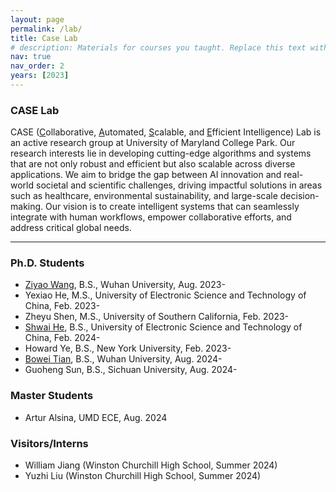 ```yaml
---
layout: page
permalink: /lab/
title: Case Lab
# description: Materials for courses you taught. Replace this text with your description.
nav: true
nav_order: 2
years: [2023]
---
```


### CASE Lab
CASE (<u>C</u>ollaborative, <u>A</u>utomated, <u>S</u>calable, and <u>E</u>fficient Intelligence) Lab is an active research group at University of Maryland College Park. Our research interests lie in developing cutting-edge algorithms and systems that are not only robust and efficient but also scalable across diverse applications. We aim to bridge the gap between AI innovation and real-world societal and scientific challenges, driving impactful solutions in areas such as healthcare, environmental sustainability, and large-scale decision-making. Our vision is to create intelligent systems that can seamlessly integrate with human workflows, empower collaborative efforts, and address critical global needs.

---
### Ph.D. Students
- [Ziyao Wang](https://ziyaow-about.netlify.app/), B.S., Wuhan University, Aug. 2023-
- Yexiao He, M.S., University of Electronic Science and Technology of China, Feb. 2023-
- Zheyu Shen, M.S., University of Southern California, Feb. 2023-
- [Shwai He](https://shwai-he.github.io/), B.S., University of Electronic Science and Technology of China, Feb. 2024-
- Howard Ye, B.S., New York University, Feb. 2023-
- [Bowei Tian](https://bowei.netlify.app/), B.S., Wuhan University, Aug. 2024-
- Guoheng Sun, B.S., Sichuan University, Aug. 2024-

### Master Students
- Artur Alsina, UMD ECE, Aug. 2024


### Visitors/Interns
- William Jiang (Winston Churchill High School, Summer 2024)
- Yuzhi Liu (Winston Churchill High School, Summer 2024)